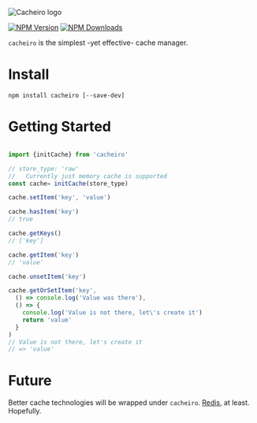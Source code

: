 ![Cacheiro logo](https://www.afialapis.com/os/cacheiro/logo.png)

[![NPM Version](https://badge.fury.io/js/cacheiro.svg)](https://www.npmjs.com/package/cacheiro)
[![NPM Downloads](https://img.shields.io/npm/dm/cacheiro.svg?style=flat)](https://www.npmjs.com/package/cacheiro)

`cacheiro` is the simplest -yet effective- cache manager.

# Install

```
npm install cacheiro [--save-dev]
```

# Getting Started

```js

import {initCache} from 'cacheiro'

// store_type: 'raw'
//   Currently just memory cache is supported
const cache= initCache(store_type)

cache.setItem('key', 'value')

cache.hasItem('key')
// true

cache.getKeys()
// ['key']

cache.getItem('key')
// 'value'

cache.unsetItem('key')

cache.getOrSetItem('key', 
  () => console.log('Value was there'),
  () => {
    console.log('Value is not there, let\'s create it')
    return 'value'
  } 
)
// Value is not there, let's create it
// => 'value'
```

# Future

Better cache technologies will be wrapped under `cacheiro`. [Redis](https://redis.io/), at least. Hopefully.
